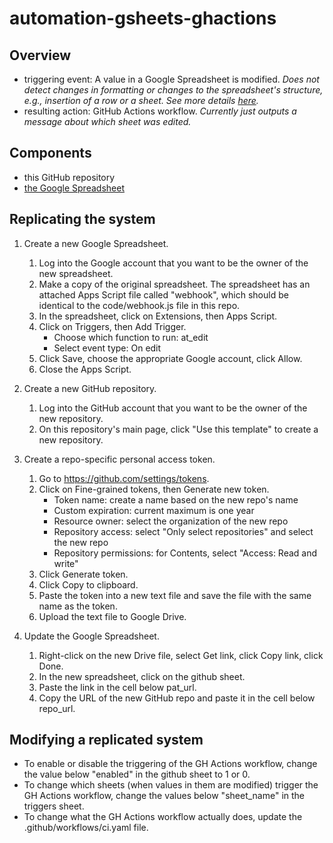 # automation-gsheets-ghactions

## Overview

- triggering event: A value in a Google Spreadsheet is modified. *Does not detect changes in formatting or changes to the spreadsheet's structure, e.g., insertion of a row or a sheet. See more details [here](https://developers.google.com/apps-script/guides/triggers/installable).*
- resulting action: GitHub Actions workflow. *Currently just outputs a message about which sheet was edited.*
 
## Components

- this GitHub repository
- [the Google Spreadsheet](https://docs.google.com/spreadsheets/d/1bfE9KkzvVl85DhwNV01pfD9y8dGuuH8nI1E-0BsVZu0)

## Replicating the system

1. Create a new Google Spreadsheet.
    1. Log into the Google account that you want to be the owner of the new spreadsheet.
    1. Make a copy of the original spreadsheet. The spreadsheet has an attached Apps Script file called "webhook", which should be identical to the code/webhook.js file in this repo.
    1. In the spreadsheet, click on Extensions, then Apps Script.
    1. Click on Triggers, then Add Trigger.
        - Choose which function to run: at_edit
        - Select event type: On edit
    1. Click Save, choose the appropriate Google account, click Allow.
    1. Close the Apps Script.

1. Create a new GitHub repository.
    1. Log into the GitHub account that you want to be the owner of the new repository.
    1. On this repository's main page, click "Use this template" to create a new repository.

1. Create a repo-specific personal access token.
    1. Go to https://github.com/settings/tokens.
    1. Click on Fine-grained tokens, then Generate new token.
        - Token name: create a name based on the new repo's name
        - Custom expiration: current maximum is one year
        - Resource owner: select the organization of the new repo
        - Repository access: select "Only select repositories" and select the new repo
        - Repository permissions: for Contents, select "Access: Read and write"
    1. Click Generate token.
    1. Click Copy to clipboard.
    1. Paste the token into a new text file and save the file with the same name as the token.
    1. Upload the text file to Google Drive.

1. Update the Google Spreadsheet.
    1. Right-click on the new Drive file, select Get link, click Copy link, click Done.
    1. In the new spreadsheet, click on the github sheet.
    1. Paste the link in the cell below pat_url.
    1. Copy the URL of the new GitHub repo and paste it in the cell below repo_url.

## Modifying a replicated system

- To enable or disable the triggering of the GH Actions workflow, change the value below "enabled" in the github sheet to 1 or 0.
- To change which sheets (when values in them are modified) trigger the GH Actions workflow, change the values below "sheet_name" in the triggers sheet.
- To change what the GH Actions workflow actually does, update the .github/workflows/ci.yaml file.
